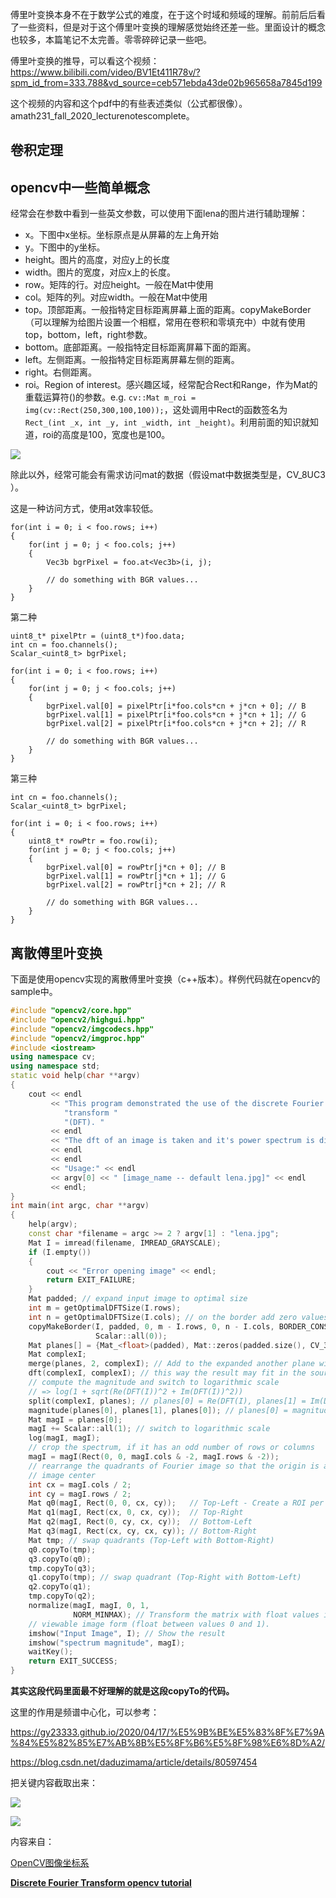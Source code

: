 傅里叶变换本身不在于数学公式的难度，在于这个时域和频域的理解。前前后后看了一些资料，但是对于这个傅里叶变换的理解感觉始终还差一些。里面设计的概念也较多，本篇笔记不太完善。零零碎碎记录一些吧。



傅里叶变换的推导，可以看这个视频：https://www.bilibili.com/video/BV1Et411R78v/?spm_id_from=333.788&vd_source=ceb571ebda43de02b965658a7845d199

这个视频的内容和这个pdf中的有些表述类似（公式都很像）。amath231_fall_2020_lecturenotescomplete。



## 卷积定理





## opencv中一些简单概念



经常会在参数中看到一些英文参数，可以使用下面lena的图片进行辅助理解：

+ x。下图中x坐标。坐标原点是从屏幕的左上角开始
+ y。下图中的y坐标。
+ height。图片的高度，对应y上的长度
+ width。图片的宽度，对应x上的长度。
+ row。矩阵的行。对应height。一般在Mat中使用
+ col。矩阵的列。对应width。一般在Mat中使用
+ top。顶部距离。一般指特定目标距离屏幕上面的距离。copyMakeBorder（可以理解为给图片设置一个相框，常用在卷积和零填充中）中就有使用top，bottom，left，right参数。
+ bottom。底部距离。一般指特定目标距离屏幕下面的距离。
+ left。左侧距离。一般指特定目标距离屏幕左侧的距离。
+ right。右侧距离。
+ roi。Region of interest。感兴趣区域，经常配合Rect和Range，作为Mat的重载运算符()的参数。e.g. `cv::Mat m_roi = img(cv::Rect(250,300,100,100));`，这处调用中Rect的函数签名为`Rect_(int _x, int _y, int _width, int _height)`。利用前面的知识就知道，roi的高度是100，宽度也是100。

![](img/opencv_axis.png)

除此以外，经常可能会有需求访问mat的数据（假设mat中数据类型是，CV_8UC3 ）。

这是一种访问方式，使用at效率较低。

```
for(int i = 0; i < foo.rows; i++)
{
    for(int j = 0; j < foo.cols; j++)
    {
        Vec3b bgrPixel = foo.at<Vec3b>(i, j);
        
        // do something with BGR values...
    }
}
```

第二种

```
uint8_t* pixelPtr = (uint8_t*)foo.data;
int cn = foo.channels();
Scalar_<uint8_t> bgrPixel;

for(int i = 0; i < foo.rows; i++)
{
    for(int j = 0; j < foo.cols; j++)
    {
        bgrPixel.val[0] = pixelPtr[i*foo.cols*cn + j*cn + 0]; // B
        bgrPixel.val[1] = pixelPtr[i*foo.cols*cn + j*cn + 1]; // G
        bgrPixel.val[2] = pixelPtr[i*foo.cols*cn + j*cn + 2]; // R
        
        // do something with BGR values...
    }
}
```

第三种

```
int cn = foo.channels();
Scalar_<uint8_t> bgrPixel;

for(int i = 0; i < foo.rows; i++)
{
    uint8_t* rowPtr = foo.row(i);
    for(int j = 0; j < foo.cols; j++)
    {
        bgrPixel.val[0] = rowPtr[j*cn + 0]; // B
        bgrPixel.val[1] = rowPtr[j*cn + 1]; // G
        bgrPixel.val[2] = rowPtr[j*cn + 2]; // R

        // do something with BGR values...
    }
}
```



## 离散傅里叶变换



下面是使用opencv实现的离散傅里叶变换（c++版本）。样例代码就在opencv的sample中。



```c++
#include "opencv2/core.hpp"
#include "opencv2/highgui.hpp"
#include "opencv2/imgcodecs.hpp"
#include "opencv2/imgproc.hpp"
#include <iostream>
using namespace cv;
using namespace std;
static void help(char **argv)
{
    cout << endl
         << "This program demonstrated the use of the discrete Fourier "
            "transform "
            "(DFT). "
         << endl
         << "The dft of an image is taken and it's power spectrum is displayed."
         << endl
         << endl
         << "Usage:" << endl
         << argv[0] << " [image_name -- default lena.jpg]" << endl
         << endl;
}
int main(int argc, char **argv)
{
    help(argv);
    const char *filename = argc >= 2 ? argv[1] : "lena.jpg";
    Mat I = imread(filename, IMREAD_GRAYSCALE);
    if (I.empty())
    {
        cout << "Error opening image" << endl;
        return EXIT_FAILURE;
    }
    Mat padded; // expand input image to optimal size
    int m = getOptimalDFTSize(I.rows);
    int n = getOptimalDFTSize(I.cols); // on the border add zero values
    copyMakeBorder(I, padded, 0, m - I.rows, 0, n - I.cols, BORDER_CONSTANT,
                   Scalar::all(0));
    Mat planes[] = {Mat_<float>(padded), Mat::zeros(padded.size(), CV_32F)};
    Mat complexI;
    merge(planes, 2, complexI); // Add to the expanded another plane with zeros
    dft(complexI, complexI); // this way the result may fit in the source matrix
    // compute the magnitude and switch to logarithmic scale
    // => log(1 + sqrt(Re(DFT(I))^2 + Im(DFT(I))^2))
    split(complexI, planes); // planes[0] = Re(DFT(I), planes[1] = Im(DFT(I))
    magnitude(planes[0], planes[1], planes[0]); // planes[0] = magnitude
    Mat magI = planes[0];
    magI += Scalar::all(1); // switch to logarithmic scale
    log(magI, magI);
    // crop the spectrum, if it has an odd number of rows or columns
    magI = magI(Rect(0, 0, magI.cols & -2, magI.rows & -2));
    // rearrange the quadrants of Fourier image so that the origin is at the
    // image center
    int cx = magI.cols / 2;
    int cy = magI.rows / 2;
    Mat q0(magI, Rect(0, 0, cx, cy));   // Top-Left - Create a ROI per quadrant
    Mat q1(magI, Rect(cx, 0, cx, cy));  // Top-Right
    Mat q2(magI, Rect(0, cy, cx, cy));  // Bottom-Left
    Mat q3(magI, Rect(cx, cy, cx, cy)); // Bottom-Right
    Mat tmp; // swap quadrants (Top-Left with Bottom-Right)
    q0.copyTo(tmp);
    q3.copyTo(q0);
    tmp.copyTo(q3);
    q1.copyTo(tmp); // swap quadrant (Top-Right with Bottom-Left)
    q2.copyTo(q1);
    tmp.copyTo(q2);
    normalize(magI, magI, 0, 1,
              NORM_MINMAX); // Transform the matrix with float values into a
    // viewable image form (float between values 0 and 1).
    imshow("Input Image", I); // Show the result
    imshow("spectrum magnitude", magI);
    waitKey();
    return EXIT_SUCCESS;
}
```



**其实这段代码里面最不好理解的就是这段copyTo的代码。**

这里的作用是频谱中心化，可以参考：

https://gy23333.github.io/2020/04/17/%E5%9B%BE%E5%83%8F%E7%9A%84%E5%82%85%E7%AB%8B%E5%8F%B6%E5%8F%98%E6%8D%A2/

https://blog.csdn.net/daduzimama/article/details/80597454

把关键内容截取出来：

![](img/fourier_spectrum_shift.png)



![](img/fourier_spectrum_distribute.png)

内容来自：

[OpenCV图像坐标系](https://github.com/makelove/OpenCV-Python-Tutorial/blob/master/ch01-%E5%85%B3%E4%BA%8EOpenCV/OpenCV%E5%9B%BE%E5%83%8F%E5%9D%90%E6%A0%87%E7%B3%BB.md)

[**Discrete Fourier Transform opencv tutorial**](https://docs.opencv.org/4.5.2/d8/d01/tutorial_discrete_fourier_transform.html)

